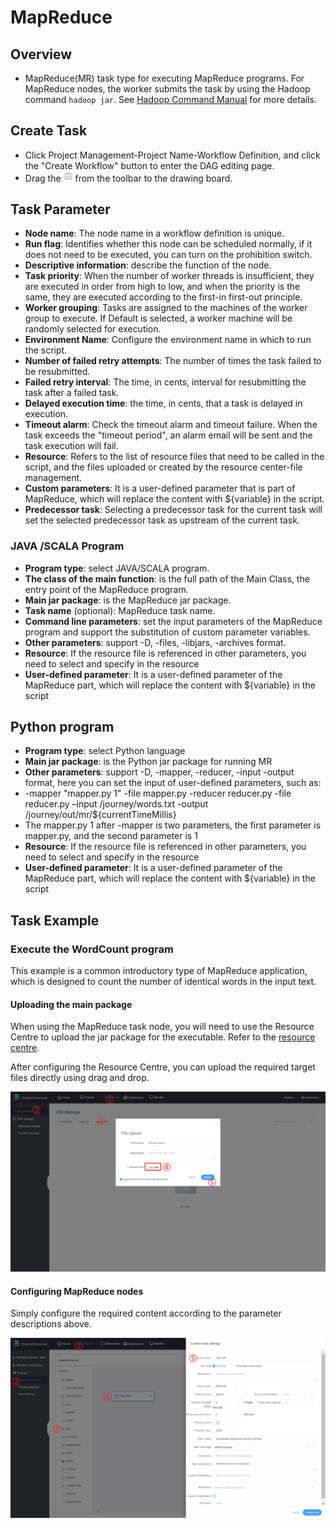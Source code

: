 # MapReduce

## Overview

- MapReduce(MR) task type for executing MapReduce programs. For MapReduce nodes, the worker submits the task by using the Hadoop command `hadoop jar`. See [Hadoop Command Manual](https://hadoop.apache.org/docs/current/hadoop-project-dist/hadoop-common/CommandsManual.html#jar) for more details.

## Create Task

- Click Project Management-Project Name-Workflow Definition, and click the "Create Workflow" button to enter the DAG editing page.
- Drag the <img src="/img/tasks/icons/mr.png" width="15"/> from the toolbar to the drawing board.
## Task Parameter

-    **Node name**: The node name in a workflow definition is unique.
-    **Run flag**: Identifies whether this node can be scheduled normally, if it does not need to be executed, you can turn on the prohibition switch.
-    **Descriptive information**: describe the function of the node.
-    **Task priority**: When the number of worker threads is insufficient, they are executed in order from high to low, and when the priority is the same, they are executed according to the first-in first-out principle.
-    **Worker grouping**: Tasks are assigned to the machines of the worker group to execute. If Default is selected, a worker machine will be randomly selected for execution.
-    **Environment Name**: Configure the environment name in which to run the script.
-    **Number of failed retry attempts**: The number of times the task failed to be resubmitted.
-    **Failed retry interval**: The time, in cents, interval for resubmitting the task after a failed task.
-    **Delayed execution time**: the time, in cents, that a task is delayed in execution.
-    **Timeout alarm**: Check the timeout alarm and timeout failure. When the task exceeds the "timeout period", an alarm email will be sent and the task execution will fail.
-    **Resource**: Refers to the list of resource files that need to be called in the script, and the files uploaded or created by the resource center-file management.
-    **Custom parameters**: It is a user-defined parameter that is part of MapReduce, which will replace the content with ${variable} in the script.
-    **Predecessor task**: Selecting a predecessor task for the current task will set the selected predecessor task as upstream of the current task.

### JAVA /SCALA Program

- **Program type**: select JAVA/SCALA program.
- **The class of the main function**: is the full path of the Main Class, the entry point of the MapReduce program.
- **Main jar package**: is the MapReduce jar package.
- **Task name** (optional): MapReduce task name.
- **Command line parameters**: set the input parameters of the MapReduce program and support the substitution of custom parameter variables.
- **Other parameters**: support -D, -files, -libjars, -archives format.
- **Resource**: If the resource file is referenced in other parameters, you need to select and specify in the resource
- **User-defined parameter**: It is a user-defined parameter of the MapReduce part, which will replace the content with \${variable} in the script

## Python program

- **Program type**: select Python language
- **Main jar package**: is the Python jar package for running MR
- **Other parameters**: support -D, -mapper, -reducer, -input -output format, here you can set the input of user-defined parameters, such as:
- -mapper "mapper.py 1" -file mapper.py -reducer reducer.py -file reducer.py –input /journey/words.txt -output /journey/out/mr/\${currentTimeMillis}
- The mapper.py 1 after -mapper is two parameters, the first parameter is mapper.py, and the second parameter is 1
- **Resource**: If the resource file is referenced in other parameters, you need to select and specify in the resource
- **User-defined parameter**: It is a user-defined parameter of the MapReduce part, which will replace the content with \${variable} in the script

## Task Example

### Execute the WordCount program

This example is a common introductory type of MapReduce application, which is designed to count the number of identical words in the input text.

#### Uploading the main package

When using the MapReduce task node, you will need to use the Resource Centre to upload the jar package for the executable. Refer to the [resource centre](docs/zh-cn/dev/user_doc/guide/resource.md).

After configuring the Resource Centre, you can upload the required target files directly using drag and drop.

![resource_upload](/img/tasks/demo/resource_upload.png)

#### Configuring MapReduce nodes

Simply configure the required content according to the parameter descriptions above.

![demo-mr-simple](/img/tasks/demo/mr.png)
